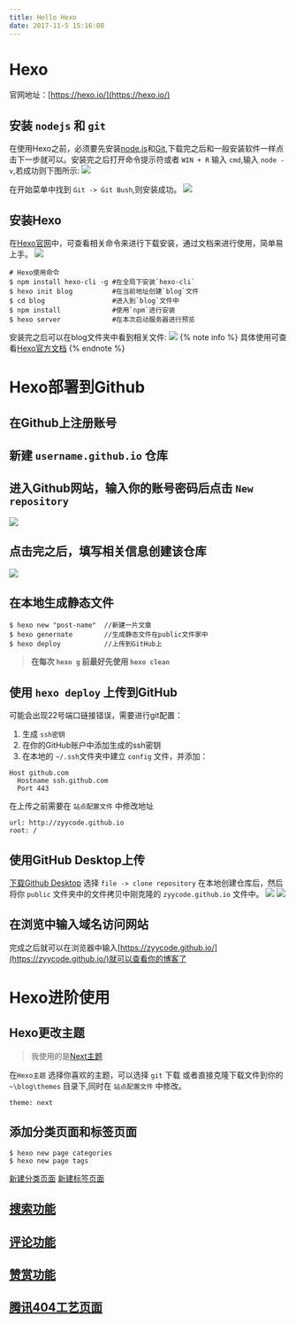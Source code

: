 ```yaml
---
title: Hello Hexo
date: 2017-11-5 15:16:08
---
```

# Hexo

官网地址：[https://hexo.io/](https://hexo.io/)

## 安装 `nodejs` 和 `git` 

在使用Hexo之前，必须要先安装[node.js](http://nodejs.cn/)和[Git](https://git-scm.com/),下载完之后和一般安装软件一样点击下一步就可以。安装完之后打开命令提示符或者 `WIN + R` 输入 `cmd`,输入 `node -v`,若成功则下图所示:
![](./node-test.png)

<!-- more -->

在开始菜单中找到 `Git -> Git Bush`,则安装成功。
![](./git-test.png)

## 安装Hexo

在[Hexo官网](https://hexo.io/)中，可查看相关命令来进行下载安装，通过文档来进行使用，简单易上手。
![](./hexo-use.png)

```
# Hexo使用命令
$ npm install hexo-cli -g #在全局下安装`hexo-cli`
$ hexo init blog          #在当前地址创建`blog`文件
$ cd blog                 #进入到`blog`文件中
$ npm install             #使用`npm`进行安装
$ hexo server             #在本次启动服务器进行预览
```
安装完之后可以在blog文件夹中看到相关文件:
![](./hexo-file.png)
{% note info %} 具体使用可查看[Hexo官方文档](https://hexo.io/zh-cn/docs/) {% endnote %}

# Hexo部署到Github

## 在Github上注册账号

## 新建 `username.github.io` 仓库
## 进入Github网站，输入你的账号密码后点击 `New repository`
![](./github-new.png)
## 点击完之后，填写相关信息创建该仓库
![](./github-create.png)
## 在本地生成静态文件
```
$ hexo new "post-name"  //新建一片文章
$ hexo genernate        //生成静态文件在public文件家中
$ hexo deploy           //上传到GitHub上
```
> **在每次 `hexo g` 前最好先使用 `hexo clean`**

## 使用 `hexo deploy` 上传到GitHub
可能会出现22号端口链接错误，需要进行git配置：
1. 生成 `ssh密钥`
2. 在你的GitHub账户中添加生成的ssh密钥
3. 在本地的 `~/.ssh`文件夹中建立 `config` 文件，并添加：
```
Host github.com
  Hostname ssh.github.com
  Port 443
```
在上传之前需要在 `站点配置文件` 中修改地址
```
url: http://zyycode.github.io
root: /
```

## 使用GitHub Desktop上传
[下载Github Desktop](https://desktop.github.com/)
选择 `file -> clone repository` 在本地创建仓库后，然后将你 `public` 文件夹中的文件拷贝中刚克隆的 `zyycode.github.io` 文件中。
![](./github-desktop.png)
![](./github-desktop-use.png)

## 在浏览中输入域名访问网站
完成之后就可以在浏览器中输入[https://zyycode.github.io/](https://zyycode.github.io/)就可以查看你的博客了

# Hexo进阶使用

## Hexo更改主题
> 我使用的是[Next主题](http://theme-next.iissnan.com/)

在`Hexo主题` 选择你喜欢的主题，可以选择 `git` 下载 或者直接克隆下载文件到你的 `~\blog\themes` 目录下,同时在 `站点配置文件` 中修改。
```
theme: next
```
## 添加分类页面和标签页面
```
$ hexo new page categories
$ hexo new page tags
```
[新建分类页面](http://theme-next.iissnan.com/theme-settings.html#categories-page)
[新建标签页面](http://theme-next.iissnan.com/theme-settings.html#tags-page)
## [搜索功能](http://theme-next.iissnan.com/third-party-services.html#local-search)
## [评论功能](http://theme-next.iissnan.com/third-party-services.html#comment-system)
## [赞赏功能](http://theme-next.iissnan.com/theme-settings.html#reward)
## [腾讯404工艺页面](http://theme-next.iissnan.com/theme-settings.html#volunteer-404)

